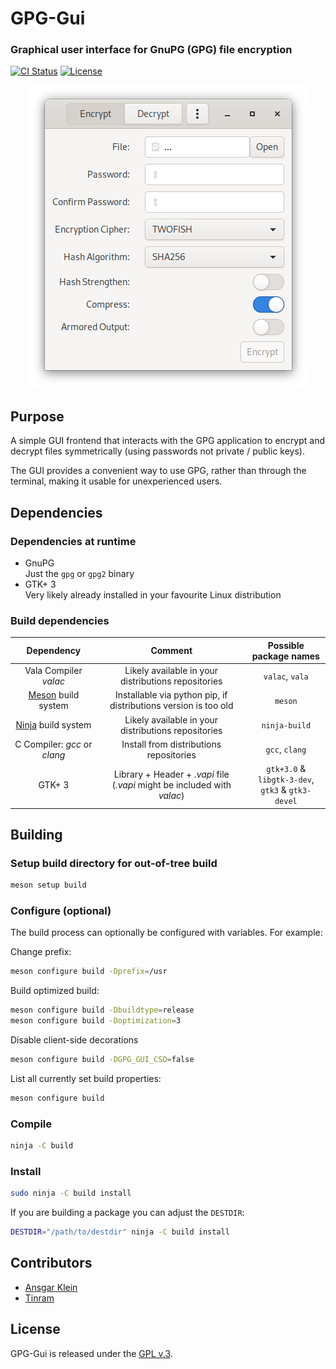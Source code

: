 # GPG-Gui

### Graphical user interface for GnuPG (GPG) file encryption

[![CI Status](https://github.com/AnsgarKlein/GPG-Gui/actions/workflows/ci.yml/badge.svg)](https://github.com/AnsgarKlein/GPG-Gui/actions)
[![License](https://img.shields.io/github/license/AnsgarKlein/GPG-Gui?color=blue)](COPYING)

<p align="center">
  <img src="misc/gpg-gui.png" alt="example image"/>
</p>


## Purpose

A simple GUI frontend that interacts with the GPG application to encrypt and
decrypt files symmetrically (using passwords not private / public keys).

The GUI provides a convenient way to use GPG, rather than through the terminal,
making it usable for unexperienced users.


## Dependencies

### Dependencies at runtime

+ GnuPG  
  Just the `gpg` or `gpg2` binary
+ GTK+ 3  
  Very likely already installed in your favourite Linux distribution


### Build dependencies

| Dependency                                  | Comment                                                       | Possible package names |
|:-------------------------------------------:|:-------------------------------------------------------------:|:----------------------:|
|Vala Compiler *valac*                        |Likely available in your distributions repositories            |`valac`, `vala`         |
|[Meson](https://mesonbuild.com) build system |Installable via python pip, if distributions version is too old|`meson`                 |
|[Ninja](https://ninja-build.org) build system|Likely available in your distributions repositories            |`ninja-build`           |
|C Compiler: *gcc* or *clang*                 |Install from distributions repositories                        |`gcc`, `clang`          |
|GTK+ 3                          |Library + Header + *.vapi* file<br>(*.vapi* might be included with *valac*) |`gtk+3.0` & `libgtk-3-dev`,<br>`gtk3` & `gtk3-devel`|


## Building

### Setup build directory for out-of-tree build

```bash
meson setup build
```

### Configure (optional)

The build process can optionally be configured with variables. For example:

Change prefix:

```bash
meson configure build -Dprefix=/usr
```

Build optimized build:

```bash
meson configure build -Dbuildtype=release
meson configure build -Doptimization=3
```

Disable client-side decorations

```bash
meson configure build -DGPG_GUI_CSD=false
```

List all currently set build properties:

```bash
meson configure build
```

### Compile

```bash
ninja -C build
```

### Install

```bash
sudo ninja -C build install
```

If you are building a package you can adjust the `DESTDIR`:

```bash
DESTDIR="/path/to/destdir" ninja -C build install
```


## Contributors

+ [Ansgar Klein](https://github.com/AnsgarKlein)
+ [Tinram](https://github.com/Tinram)


## License

GPG-Gui is released under the [GPL v.3](https://www.gnu.org/licenses/gpl-3.0.html).
